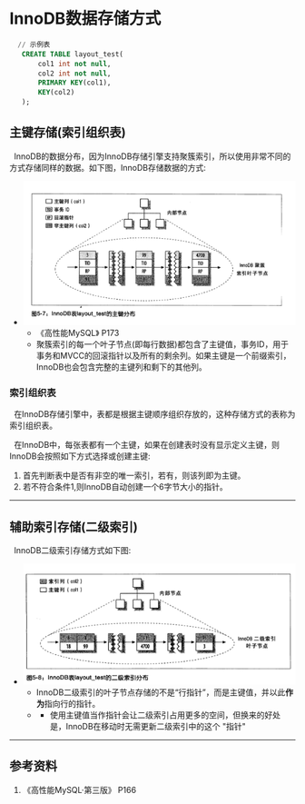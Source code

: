 # InnoDB数据存储方式
```sql
  // 示例表
   CREATE TABLE layout_test(
       col1 int not null,
       col2 int not null,
       PRIMARY KEY(col1),
       KEY(col2)
   );
```
## 主键存储(索引组织表)
&nbsp;&nbsp;InnoDB的数据分布，因为InnoDB存储引擎支持聚簇索引，所以使用非常不同的方式存储同样的数据。如下图，InnoDB存储数据的方式:
+ <img src="./pics/2022-01-18_08-06.png"/>
  
  - 《高性能MySQL》 P173
  - 聚簇索引的每一个叶子节点(即每行数据)都包含了主键值，事务ID，用于事务和MVCC的回滚指针以及所有的剩余列。如果主键是一个前缀索引，InnoDB也会包含完整的主键列和剩下的其他列。

### 索引组织表
&nbsp;&nbsp;在InnoDB存储引擎中，表都是根据主键顺序组织存放的，这种存储方式的表称为索引组织表。

&nbsp;&nbsp;在InnoDB中，每张表都有一个主键，如果在创建表时没有显示定义主键，则InnoDB会按照如下方式选择或创建主键:
1. 首先判断表中是否有非空的唯一索引，若有，则该列即为主键。
2. 若不符合条件1,则InnoDB自动创建一个6字节大小的指针。


---
## 辅助索引存储(二级索引)
&nbsp;&nbsp;InnoDB二级索引存储方式如下图:
+ <img src="./pics/2022-01-18_08-16.png"/>

  - InnoDB二级索引的叶子节点存储的不是“行指针”，而是主键值，并以此**作为**指向行的指针。
  - + 使用主键值当作指针会让二级索引占用更多的空间，但换来的好处是，InnoDB在移动时无需更新二级索引中的这个 "指针"


---

## 参考资料
1. 《高性能MySQL·第三版》 P166